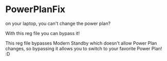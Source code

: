 # PowerPlanFix

on your laptop, you can't change the power plan?

With this reg file you can bypass it!

This reg file bypasses Modern Standby which doesn't allow Power Plan changes, so bypassing it allows you to switch to your favorite Power Plan! :D
